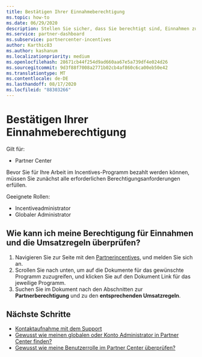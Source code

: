 ```yaml
---
title: Bestätigen Ihrer Einnahmeberechtigung
ms.topic: how-to
ms.date: 06/29/2020
description: Stellen Sie sicher, dass Sie berechtigt sind, Einnahmen zu erstellen und unter dem Programm "Incentives" bezahlt zu werden.
ms.service: partner-dashboard
ms.subservice: partnercenter-incentives
author: Karthic83
ms.author: kashanum
ms.localizationpriority: medium
ms.openlocfilehash: 28671cb44f254d9ad660aa67e5a739df4e024d26
ms.sourcegitcommit: 9d3f88f7008a2771b02cb4af860c6ca00eb50e42
ms.translationtype: MT
ms.contentlocale: de-DE
ms.lasthandoff: 08/17/2020
ms.locfileid: "88303266"
---
```

# <a name="confirm-your-earnings-eligibility"></a>Bestätigen Ihrer Einnahmeberechtigung

Gilt für:

- Partner Center

Bevor Sie für Ihre Arbeit im Incentives-Programm bezahlt werden können, müssen Sie zunächst alle erforderlichen Berechtigungsanforderungen erfüllen.

Geeignete Rollen:

- Incentiveadministrator
- Globaler Administrator

## <a name="how-do-i-check-my-earning-eligibility-and-revenue-rules"></a>Wie kann ich meine Berechtigung für Einnahmen und die Umsatzregeln überprüfen?

1. Navigieren Sie zur Seite mit den [Partnerincentives](https://partner.microsoft.com/membership/partner-incentives), und melden Sie sich an.
2. Scrollen Sie nach unten, um auf die Dokumente für das gewünschte Programm zuzugreifen, und klicken Sie auf den Dokument Link für das jeweilige Programm.
3. Suchen Sie im Dokument nach den Abschnitten zur **Partnerberechtigung** und zu den **entsprechenden Umsatzregeln**.

## <a name="next-steps"></a>Nächste Schritte

- [Kontaktaufnahme mit dem Support](https://support.microsoft.com/help/4014850)
- [Gewusst wie meinen globalen oder Konto Administrator in Partner Center finden?](https://support.microsoft.com/help/4534519)
- [Gewusst wie meine Benutzerrolle im Partner Center überprüfen?](https://support.microsoft.com/help/4534700)
